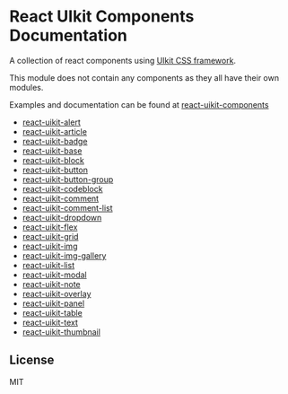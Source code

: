 # React UIkit Components Documentation

<p>
A collection of react components using <a href=http://getuikit.com/>UIkit CSS framework</a>.
<p/>

This module does not contain any components as they all have their own modules.

<p>
Examples and documentation can be found at <a href='http://otissv.github.io/react-uikit-components/'>react-uikit-components</a>
</a>
</p>

<ul>
  <li><a href='https://github.com/otissv/react-uikit-alert'>react-uikit-alert</a></li>
  <li><a href='https://github.com/otissv/react-uikit-article'>react-uikit-article</a></li>
  <li><a href='https://github.com/otissv/react-uikit-badge'>react-uikit-badge</a></li>
  <li><a href='https://github.com/otissv/react-uikit-base'>react-uikit-base</a></li>
  <li><a href='https://github.com/otissv/react-uikit-block'>react-uikit-block</a></li>
  <li><a href='https://github.com/otissv/react-uikit-button'>react-uikit-button</a></li>
  <li><a href='https://github.com/otissv/react-uikit-button-group'>react-uikit-button-group</a></li>
  <li><a href='https://github.com/otissv/react-uikit-codeblock'>react-uikit-codeblock</a></li>
  <li><a href='https://github.com/otissv/react-uikit-comment'>react-uikit-comment</a></li>
  <li><a href='https://github.com/otissv/react-uikit-comment-list'>react-uikit-comment-list</a></li>
  <li><a href='https://github.com/otissv/react-uikit-dropdown'>react-uikit-dropdown</a></li>
  <li><a href='https://github.com/otissv/react-uikit-flex'>react-uikit-flex</a></li>
  <li><a href='https://github.com/otissv/react-uikit-grid'>react-uikit-grid</a></li>
  <li><a href='https://github.com/otissv/react-uikit-img'>react-uikit-img</a></li>
  <li><a href='https://github.com/otissv/react-uikit-img-gallery'>react-uikit-img-gallery</a></li>
  <li><a href='https://github.com/otissv/react-uikit-list'>react-uikit-list</a></li>
  <li><a href='https://github.com/otissv/react-uikit-modal'>react-uikit-modal</a></li>
  <li><a href='https://github.com/otissv/react-uikit-note'>react-uikit-note</a></li>
  <li><a href='https://github.com/otissv/react-uikit-overlay'>react-uikit-overlay</a> </li>
  <li><a href='https://github.com/otissv/react-uikit-panel'>react-uikit-panel</a></li>
  <li><a href='https://github.com/otissv/react-uikit-table'>react-uikit-table</a></li>
  <li><a href='https://github.com/otissv/react-uikit-text'>react-uikit-text</a></li>
  <li><a href='https://github.com/otissv/react-uikit-thumbnail'>react-uikit-thumbnail</a></li>
</ul>

<section>
  <h2>License</h2>
    <p>MIT</p>
</section>
